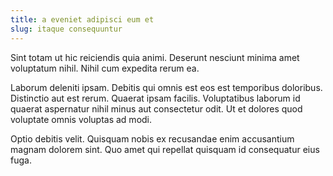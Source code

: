 ```yaml
---
title: a eveniet adipisci eum et
slug: itaque consequuntur
---
```


Sint totam ut hic reiciendis quia animi. Deserunt nesciunt minima amet voluptatum nihil. Nihil cum expedita rerum ea.

Laborum deleniti ipsam. Debitis qui omnis est eos est temporibus doloribus. Distinctio aut est rerum. Quaerat ipsam facilis. Voluptatibus laborum id quaerat aspernatur nihil minus aut consectetur odit. Ut et dolores quod voluptate omnis voluptas ad modi.

Optio debitis velit. Quisquam nobis ex recusandae enim accusantium magnam dolorem sint. Quo amet qui repellat quisquam id consequatur eius fuga.
